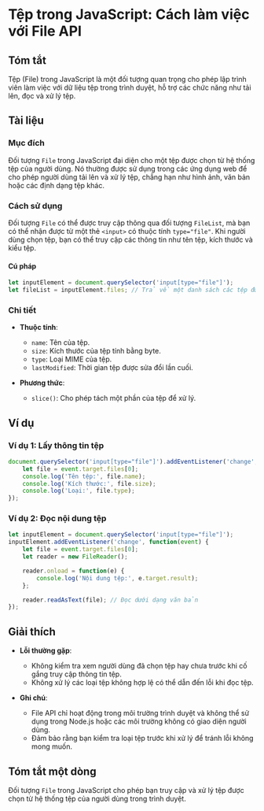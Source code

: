 <!--
Meta Description: # Tệp trong JavaScript: Cách làm việc với File API ## Tóm tắt Tệp (File) trong JavaScript là một đối tượng quan trọng cho phép lập trình viên làm việc...
Meta Keywords: tệp, file, trong, javascript, các
-->

# Tệp trong JavaScript: Cách làm việc với File API

## Tóm tắt
Tệp (File) trong JavaScript là một đối tượng quan trọng cho phép lập trình viên làm việc với dữ liệu tệp trong trình duyệt, hỗ trợ các chức năng như tải lên, đọc và xử lý tệp.

## Tài liệu
### Mục đích
Đối tượng `File` trong JavaScript đại diện cho một tệp được chọn từ hệ thống tệp của người dùng. Nó thường được sử dụng trong các ứng dụng web để cho phép người dùng tải lên và xử lý tệp, chẳng hạn như hình ảnh, văn bản hoặc các định dạng tệp khác.

### Cách sử dụng
Đối tượng `File` có thể được truy cập thông qua đối tượng `FileList`, mà bạn có thể nhận được từ một thẻ `<input>` có thuộc tính `type="file"`. Khi người dùng chọn tệp, bạn có thể truy cập các thông tin như tên tệp, kích thước và kiểu tệp.

#### Cú pháp
```javascript
let inputElement = document.querySelector('input[type="file"]');
let fileList = inputElement.files; // Trả về một danh sách các tệp được chọn
```

### Chi tiết
- **Thuộc tính**:
  - `name`: Tên của tệp.
  - `size`: Kích thước của tệp tính bằng byte.
  - `type`: Loại MIME của tệp.
  - `lastModified`: Thời gian tệp được sửa đổi lần cuối.

- **Phương thức**:
  - `slice()`: Cho phép tách một phần của tệp để xử lý.

## Ví dụ
### Ví dụ 1: Lấy thông tin tệp
```javascript
document.querySelector('input[type="file"]').addEventListener('change', function(event) {
    let file = event.target.files[0];
    console.log('Tên tệp:', file.name);
    console.log('Kích thước:', file.size);
    console.log('Loại:', file.type);
});
```

### Ví dụ 2: Đọc nội dung tệp
```javascript
let inputElement = document.querySelector('input[type="file"]');
inputElement.addEventListener('change', function(event) {
    let file = event.target.files[0];
    let reader = new FileReader();

    reader.onload = function(e) {
        console.log('Nội dung tệp:', e.target.result);
    };

    reader.readAsText(file); // Đọc dưới dạng văn bản
});
```

## Giải thích
- **Lỗi thường gặp**:
  - Không kiểm tra xem người dùng đã chọn tệp hay chưa trước khi cố gắng truy cập thông tin tệp.
  - Không xử lý các loại tệp không hợp lệ có thể dẫn đến lỗi khi đọc tệp.

- **Ghi chú**:
  - File API chỉ hoạt động trong môi trường trình duyệt và không thể sử dụng trong Node.js hoặc các môi trường không có giao diện người dùng.
  - Đảm bảo rằng bạn kiểm tra loại tệp trước khi xử lý để tránh lỗi không mong muốn.

## Tóm tắt một dòng
Đối tượng `File` trong JavaScript cho phép bạn truy cập và xử lý tệp được chọn từ hệ thống tệp của người dùng trong trình duyệt.
